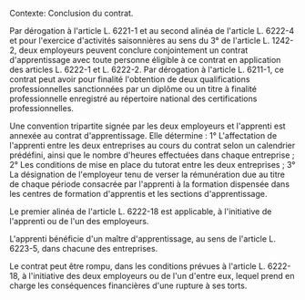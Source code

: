 Contexte: Conclusion du contrat.

Par dérogation à l'article L. 6221-1 et au second alinéa de l'article L. 6222-4 et pour l'exercice d'activités saisonnières au sens du 3° de l'article L. 1242-2, deux employeurs peuvent conclure conjointement un contrat d'apprentissage avec toute personne éligible à ce contrat en application des articles L. 6222-1 et L. 6222-2. Par dérogation à l'article L. 6211-1, ce contrat peut avoir pour finalité l'obtention de deux qualifications professionnelles sanctionnées par un diplôme ou un titre à finalité professionnelle enregistré au répertoire national des certifications professionnelles.

Une convention tripartite signée par les deux employeurs et l'apprenti est annexée au contrat d'apprentissage. Elle détermine : 1° L'affectation de l'apprenti entre les deux entreprises au cours du contrat selon un calendrier prédéfini, ainsi que le nombre d'heures effectuées dans chaque entreprise ; 2° Les conditions de mise en place du tutorat entre les deux entreprises ; 3° La désignation de l'employeur tenu de verser la rémunération due au titre de chaque période consacrée par l'apprenti à la formation dispensée dans les centres de formation d'apprentis et les sections d'apprentissage.

Le premier alinéa de l'article L. 6222-18 est applicable, à l'initiative de l'apprenti ou de l'un des employeurs.

L'apprenti bénéficie d'un maître d'apprentissage, au sens de l'article L. 6223-5, dans chacune des entreprises.

Le contrat peut être rompu, dans les conditions prévues à l'article L. 6222-18, à l'initiative des deux employeurs ou de l'un d'entre eux, lequel prend en charge les conséquences financières d'une rupture à ses torts.